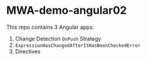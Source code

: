 # MWA-demo-angular02
This repo contains 3 Angular apps:
1. Change Detection `OnPush` Strategy
2. `ExpressionHasChangedAfterItHasBeenCheckedError`
3. Directives
